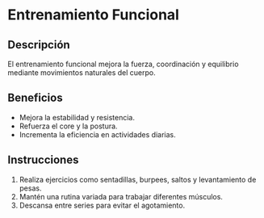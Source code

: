 # Entrenamiento Funcional
## Descripción
El entrenamiento funcional mejora la fuerza, coordinación y equilibrio mediante movimientos naturales del cuerpo.
## Beneficios
- Mejora la estabilidad y resistencia.
- Refuerza el core y la postura.
- Incrementa la eficiencia en actividades diarias.
## Instrucciones
1. Realiza ejercicios como sentadillas, burpees, saltos y levantamiento de pesas.
2. Mantén una rutina variada para trabajar diferentes músculos.
3. Descansa entre series para evitar el agotamiento.